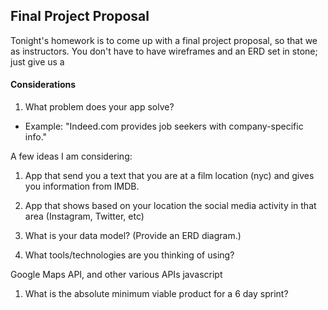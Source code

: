 ## Final Project Proposal

Tonight's homework is to come up with a final project proposal, so that we as instructors. You don't have to have wireframes and an ERD set in stone; just give us a

#### Considerations

1. What problem does your app solve?
  - Example: "Indeed.com provides job seekers with company-specific info."

  A few ideas I am considering:
  1. App that send you a text that you are at a film location (nyc) and gives you information from IMDB.
  2. App that shows based on your location the social media activity in that area (Instagram, Twitter, etc)

1. What is your data model? (Provide an ERD diagram.)



1. What tools/technologies are you thinking of using?

Google Maps API, and other various APIs
javascript


1. What is the absolute minimum viable product for a 6 day sprint?



